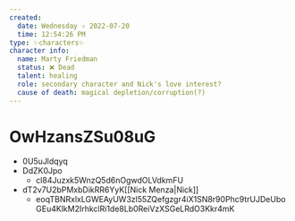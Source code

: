 ```yaml
---
created:
  date: Wednesday ✧ 2022-07-20
  time: 12:54:26 PM
type: ✨characters✨
character info:
  name: Marty Friedman
  status: ❌ Dead
  talent: healing
  role: secondary character and Nick's love interest?
  cause of death: magical depletion/corruption(?)
---
```


# OwHzansZSu08uG

* 0U5uJldqyq
* DdZK0Jpo
  * cl84Juzxk5WnzQ5d6nOgwdOLVdkmFU
* dT2v7U2bPMxbDikRR6YyK[[Nick Menza|Nick]]
  * eoqTBNRxlxLGWEAyUW3zl55ZQefgzgr4iX1SN8r90Phc9trUJDeUboGEu4KlkM2IrhkclRi1de8Lb0ReiVzXSGeLRdO3Kkr4mK
